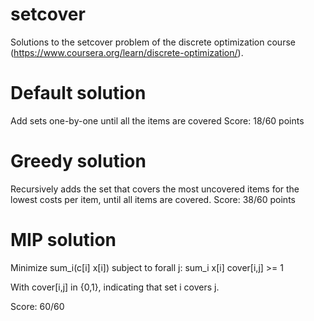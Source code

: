 # setcover
Solutions to the setcover problem of the discrete optimization course (https://www.coursera.org/learn/discrete-optimization/).

# Default solution

Add sets one-by-one until all the items are covered
Score: 18/60 points

# Greedy solution

Recursively adds the set that covers the most uncovered items for the lowest costs per item, until all items are covered.
Score: 38/60 points

# MIP solution

Minimize sum_i(c[i] x[i])
subject to
forall j: sum_i x[i] cover[i,j] >= 1

With cover[i,j] in {0,1}, indicating that set i covers j.

Score: 60/60
